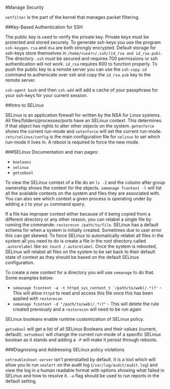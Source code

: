 #Manage Security

`netfilter` is the part of the kernel that manages packet filtering.

##Key-Based Authentication for SSH

The public key is used to verify the private key. Private keys must be protected and stored securely. To generate ssh-keys you use the program `ssh-keygen`. `rsa` and `dsa` are both strongly encrypted. Default storage for ssh-keys store themselves in `/home/<user>/.ssh/(id_rsa and id_rsa.pub)`. The directory `.ssh` must be secured and requires 700 permissions or ssh authentication will not work. `id_rsa` requires 600 to function properly. To push the public key to a remote server you can use the `ssh-copy-id` command to authenicate over ssh and copy the `id_rsa.pub` key to the remote server.

`ssh-agent bash` and then `ssh-add` will add a cache of your passphrase for your ssh-keys for your current session. 

##Intro to SELinux

SELinux is an application firewall for written by the NSA for Linux systems. All files/folders/processes/ports have an SELinux context. This determines if that object has rights to alter other objects on the system. `getenforce` shows the current run-mode and `setenforce` will set the current run-mode. `/etc/selinux/config` is the main configuration file for `selinux` to set which run-mode it lives in. A reboot is required to force the new mode.

###SELinux Documentation and man pages:

* `booleans`
* `selinux`
* `getsebool`

To view the SELinux context of a file do an `ls -Z` and the column after group ownership shows the context for the objects. `semanage fcontext -l` will list all the available contexts on the system and files they are associated with. You can also see which context a given process is operating under by adding a `Z` to your `ps` command query. 

If a file has improper context either because of it being copied from a different directory or any other reason, you can relabel a single file by running the commande: `restorecon /path/to/file`. SELinux has a default schema for when a system is initially created. Sometimes due to user error this can get skewed. To force SELinux to automatically relabel all files in the system all you need to do is create a file in the root directory called `.autorelabel` like so: `touch /.autorelabel`. Once the system is rebooted, SELinux will relabel all files on the system to be set back to their default state of context as they should be based on the default SELinux configuration.

To create a new context for a directory you will use `semanage` to do that. Some examples below:

* `semanage fcontext -a -t httpd_sys_content_t '/path/to/web(/.*)?'` - This will allow `httpd` to read and access this file once this has been applied with `restorecon`
* `semanage fcontext -d "/path/to/web(/.*)?"` - This will delete the rule created previously and a `restorecon` will need to be run again

SELinux booleans enable runtime customization of SELinux policy.

`getsebool` will get a list of all SELinux Booleans and their values (current, default). `setsebool` will change the current run-mode of a specific SELinux boolean as it stands and adding a `-P` will make it persist through reboots.

###Diagnosing and Addressing SELinux policy violations

`setroubleshoot-server` isn't preinstalled by default. It is a tool which will allow you to run `sealert` on the audit log (`/var/log/audit/audit.log`) and view the log in a human readable format with options showing what failed in SELinux and how to resolve it. `-a` flag should be used to run reports in the default setting.
